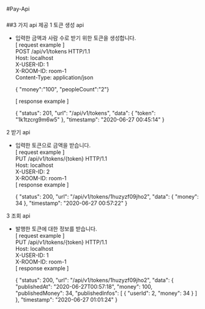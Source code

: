 #Pay-Api
###
##3 가지 api 제공
1 토큰 생성 api
  - 입력한 금액과 사람 수로 받기 위한 토큰을 생성합니다.  
   [ request example ]  
    POST /api/v1/tokens HTTP/1.1  
    Host: localhost  
    X-USER-ID: 1  
    X-ROOM-ID: room-1  
    Content-Type: application/json      
    
    { "money":"100",  "peopleCount":"2"}  
  
    [ response example ]
    
      
    {
        "status": 201,
        "url": "/api/v1/tokens",
        "data": {
            "token": "1k1tzcrg9m6w5"
        },
        "timestamp": "2020-06-27 00:45:14"
    }
    
2 받기 api
  - 입력한 토큰으로 금액을 받습니다.  
  [ request example ]  
    PUT /api/v1/tokens/{token} HTTP/1.1  
    Host: localhost  
    X-USER-ID: 2  
    X-ROOM-ID: room-1   
  [ response example ]  
  
  
    {
      "status": 200,
      "url": "/api/v1/tokens/1huzyzf09jho2",
      "data": {
          "money": 34
      },
      "timestamp": "2020-06-27 00:57:22"
    }
  

3 조회 api
  - 발행한 토큰에 대한 정보를 받습니다.  
  [ request example ]    
  PUT /api/v1/tokens/{token} HTTP/1.1    
  Host: localhost  
  X-USER-ID: 1    
  X-ROOM-ID: room-1     
  [ response example ]
  
  
    {
       "status": 200,
       "url": "/api/v1/tokens/1huzyzf09jho2",
       "data": {
           "publishedAt": "2020-06-27T00:57:18",
           "money": 100,
           "publishedMoney": 34,
           "publishedInfos": [
               {
                   "userId": 2,
                   "money": 34
               }
           ]
       },
       "timestamp": "2020-06-27 01:01:24"
    }
   
 
